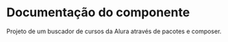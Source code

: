# Documentação do componente

Projeto de um buscador de cursos da Alura através de pacotes e composer.
